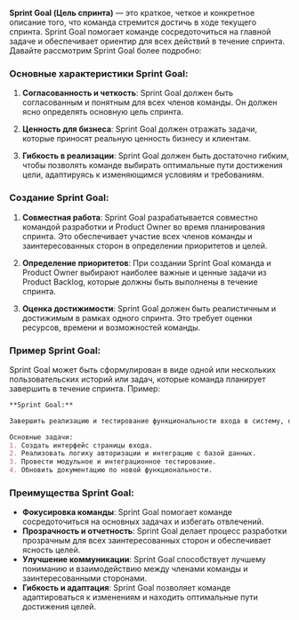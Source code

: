 **Sprint Goal (Цель спринта)** — это краткое, четкое и конкретное описание того, что команда стремится достичь в ходе текущего спринта. Sprint Goal помогает команде сосредоточиться на главной задаче и обеспечивает ориентир для всех действий в течение спринта. Давайте рассмотрим Sprint Goal более подробно:

### Основные характеристики Sprint Goal:

1. **Согласованность и четкость**: Sprint Goal должен быть согласованным и понятным для всех членов команды. Он должен ясно определять основную цель спринта.

2. **Ценность для бизнеса**: Sprint Goal должен отражать задачи, которые приносят реальную ценность бизнесу и клиентам.

3. **Гибкость в реализации**: Sprint Goal должен быть достаточно гибким, чтобы позволять команде выбирать оптимальные пути достижения цели, адаптируясь к изменяющимся условиям и требованиям.

### Создание Sprint Goal:

1. **Совместная работа**: Sprint Goal разрабатывается совместно командой разработки и Product Owner во время планирования спринта. Это обеспечивает участие всех членов команды и заинтересованных сторон в определении приоритетов и целей.

2. **Определение приоритетов**: При создании Sprint Goal команда и Product Owner выбирают наиболее важные и ценные задачи из Product Backlog, которые должны быть выполнены в течение спринта.

3. **Оценка достижимости**: Sprint Goal должен быть реалистичным и достижимым в рамках одного спринта. Это требует оценки ресурсов, времени и возможностей команды.

### Пример Sprint Goal:

Sprint Goal может быть сформулирован в виде одной или нескольких пользовательских историй или задач, которые команда планирует завершить в течение спринта. Пример:

```markdown
**Sprint Goal:**

Завершить реализацию и тестирование функциональности входа в систему, обеспечив пользователям возможность авторизации с помощью электронной почты и пароля.

Основные задачи:
1. Создать интерфейс страницы входа.
2. Реализовать логику авторизации и интеграцию с базой данных.
3. Провести модульное и интеграционное тестирование.
4. Обновить документацию по новой функциональности.
```

### Преимущества Sprint Goal:

- **Фокусировка команды**: Sprint Goal помогает команде сосредоточиться на основных задачах и избегать отвлечений.
- **Прозрачность и отчетность**: Sprint Goal делает процесс разработки прозрачным для всех заинтересованных сторон и обеспечивает ясность целей.
- **Улучшение коммуникации**: Sprint Goal способствует лучшему пониманию и взаимодействию между членами команды и заинтересованными сторонами.
- **Гибкость и адаптация**: Sprint Goal позволяет команде адаптироваться к изменениям и находить оптимальные пути достижения целей.
